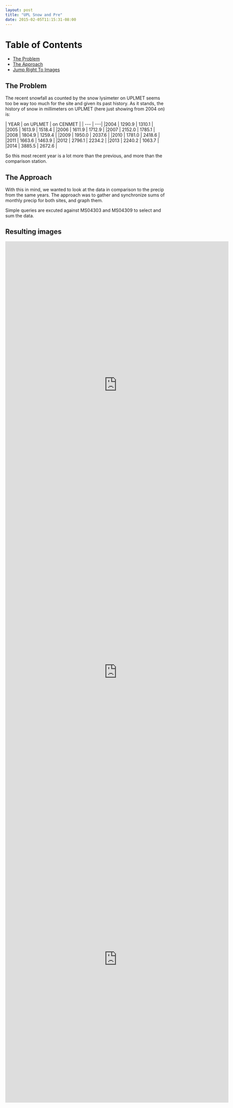 ```yaml
---
layout: post
title: "UPL Snow and Pre"
date: 2015-02-05T11:15:31-08:00
---
```


# Table of Contents
  * [The Problem](#qlink)
  * [The Approach](#approach)
  * [Jump Right To Images](#images)

## The Problem<a id="qlink"></a>

The recent snowfall as counted by the snow lysimeter on UPLMET seems too be way too much for the site and given its past history. As it stands, the history of snow in millimeters on UPLMET (here just showing from 2004 on) is: 

| YEAR | on UPLMET | on CENMET |
| --- | ---|
|2004 |  1290.9 |  1310.1 |
|2005 | 1613.9 | 1518.4 |
|2006 | 1611.9 | 1712.9 |
|2007 |  2152.0 | 1785.1 |
|2008 |   1804.9 | 1259.4 |
|2009 |  1950.0 | 2037.6 |
|2010 |  1781.0 | 2418.6 |
|2011 |  1663.6 | 1463.9 |
|2012 |  2796.1 | 2234.2 |
|2013 |  2240.2 | 1063.7 |
|2014  | 3885.5 | 2672.6 |

So this most recent year is a lot more than the previous, and more than the comparison station.

## The Approach <a id="approach"></a>
With this in mind, we wanted to look at the data in comparison to the precip from the same years. The approach was to gather and synchronize sums of monthly precip for both sites, and graph them.

Simple queries are excuted against MS04303 and MS04309 to select and sum the data. 

## Resulting images<a id="images"></a>


<iframe src="http://bl.ocks.org/dataRonin/03d5507c3ee02736181c" width="700" height="900" frameBorder="0" scrolling="no"></iframe>

<iframe src="http://bl.ocks.org/dataRonin/a34b7bbdad4499fa3590" width="700" height="900" frameBorder="0" scrolling="no"></iframe>

<iframe src = "http://bl.ocks.org/dataRonin/6264774a683897517d86" width = "700" height = "900" frameBorder = "0" scrolling = "no"></iframe>
